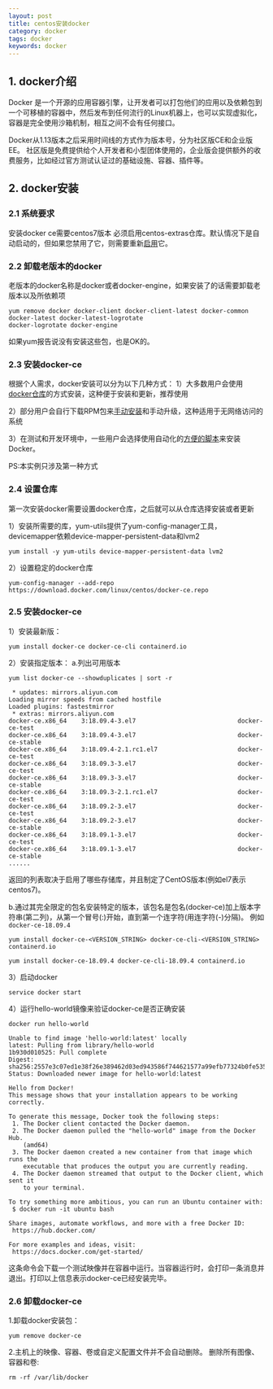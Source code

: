 ```yaml
---
layout: post
title: centos安装docker
category: docker
tags: docker
keywords: docker
---
```


## 1. docker介绍
Docker 是一个开源的应用容器引擎，让开发者可以打包他们的应用以及依赖包到一个可移植的容器中，然后发布到任何流行的Linux机器上，也可以实现虚拟化，容器是完全使用沙箱机制，相互之间不会有任何接口。

Docker从1.13版本之后采用时间线的方式作为版本号，分为社区版CE和企业版EE。
社区版是免费提供给个人开发者和小型团体使用的，企业版会提供额外的收费服务，比如经过官方测试认证过的基础设施、容器、插件等。


## 2. docker安装

### 2.1 系统要求
安装docker ce需要centos7版本
必须启用centos-extras仓库。默认情况下是自动启动的，但如果您禁用了它，则需要重新<a href="https://wiki.centos.org/AdditionalResources/Repositories">启用</a>它。

### 2.2 卸载老版本的docker
老版本的docker名称是docker或者docker-engine，如果安装了的话需要卸载老版本以及所依赖项
```
yum remove docker docker-client docker-client-latest docker-common docker-latest docker-latest-logrotate 
docker-logrotate docker-engine
```
如果yum报告说没有安装这些包，也是OK的。

### 2.3 安装docker-ce
根据个人需求，docker安装可以分为以下几种方式：
  1）大多数用户会使用<a href="https://docs.docker.com/install/linux/docker-ce/centos/#install-using-the-repository">docker仓库</a>的方式安装，这种便于安装和更新，推荐使用
  
  2）部分用户会自行下载RPM包来<a href="https://docs.docker.com/install/linux/docker-ce/centos/#install-from-a-package">手动安装</a>和手动升级，这种适用于无网络访问的系统
  
  3）在测试和开发环境中，一些用户会选择使用自动化的<a href="https://docs.docker.com/install/linux/docker-ce/centos/#install-using-the-convenience-script">方便的脚本</a>来安装Docker。
  
  PS:本实例只涉及第一种方式
### 2.4 设置仓库
  
  第一次安装docker需要设置docker仓库，之后就可以从仓库选择安装或者更新

  1）安装所需要的库，yum-utils提供了yum-config-manager工具，devicemapper依赖device-mapper-persistent-data和lvm2
  
  ```
  yum install -y yum-utils device-mapper-persistent-data lvm2
  ```
  
  2）设置稳定的docker仓库
  
  ```
  yum-config-manager --add-repo https://download.docker.com/linux/centos/docker-ce.repo
  ```
  
### 2.5 安装docker-ce
  
  1）安装最新版：
  
  ```
  yum install docker-ce docker-ce-cli containerd.io
  ```
    
  2）安装指定版本：
  a.列出可用版本
    
  ```
  yum list docker-ce --showduplicates | sort -r
  ```
  
  ```
   * updates: mirrors.aliyun.com
  Loading mirror speeds from cached hostfile
  Loaded plugins: fastestmirror
   * extras: mirrors.aliyun.com
  docker-ce.x86_64    3:18.09.4-3.el7                            docker-ce-test   
  docker-ce.x86_64    3:18.09.4-3.el7                            docker-ce-stable 
  docker-ce.x86_64    3:18.09.4-2.1.rc1.el7                      docker-ce-test   
  docker-ce.x86_64    3:18.09.3-3.el7                            docker-ce-test   
  docker-ce.x86_64    3:18.09.3-3.el7                            docker-ce-stable 
  docker-ce.x86_64    3:18.09.3-2.1.rc1.el7                      docker-ce-test   
  docker-ce.x86_64    3:18.09.2-3.el7                            docker-ce-test   
  docker-ce.x86_64    3:18.09.2-3.el7                            docker-ce-stable 
  docker-ce.x86_64    3:18.09.1-3.el7                            docker-ce-test   
  docker-ce.x86_64    3:18.09.1-3.el7                            docker-ce-stable 
......
  ```
  返回的列表取决于启用了哪些存储库，并且制定了CentOS版本(例如el7表示centos7)。
  
  b.通过其完全限定的包名安装特定的版本，该包名是包名(docker-ce)加上版本字符串(第二列)，从第一个冒号(:)开始，直到第一个连字符(用连字符(-)分隔)。
  例如`docker-ce-18.09.4`
  
  `yum install docker-ce-<VERSION_STRING> docker-ce-cli-<VERSION_STRING> containerd.io`
  
  ```
  yum install docker-ce-18.09.4 docker-ce-cli-18.09.4 containerd.io
  ```
  
  3）启动docker
  
  ```
  service docker start
  ```
  
  4）运行hello-world镜像来验证docker-ce是否正确安装
  
  ```
  docker run hello-world
  ```
  
  ```
  Unable to find image 'hello-world:latest' locally
  latest: Pulling from library/hello-world
  1b930d010525: Pull complete 
  Digest: sha256:2557e3c07ed1e38f26e389462d03ed943586f744621577a99efb77324b0fe535
  Status: Downloaded newer image for hello-world:latest
  
  Hello from Docker!
  This message shows that your installation appears to be working correctly.
  
  To generate this message, Docker took the following steps:
   1. The Docker client contacted the Docker daemon.
   2. The Docker daemon pulled the "hello-world" image from the Docker Hub.
      (amd64)
   3. The Docker daemon created a new container from that image which runs the
      executable that produces the output you are currently reading.
   4. The Docker daemon streamed that output to the Docker client, which sent it
      to your terminal.
  
  To try something more ambitious, you can run an Ubuntu container with:
   $ docker run -it ubuntu bash
  
  Share images, automate workflows, and more with a free Docker ID:
   https://hub.docker.com/
  
  For more examples and ideas, visit:
   https://docs.docker.com/get-started/

  ```
  
  这条命令会下载一个测试映像并在容器中运行。当容器运行时，会打印一条消息并退出。打印以上信息表示docker-ce已经安装完毕。
  
### 2.6 卸载docker-ce

   1.卸载docker安装包：
   
   ```
   yum remove docker-ce
   ```

   2.主机上的映像、容器、卷或自定义配置文件并不会自动删除。
   删除所有图像、容器和卷:
   
   ```
   rm -rf /var/lib/docker
   ```